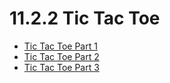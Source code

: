 # 11.2.2 Tic Tac Toe

* [Tic Tac Toe Part 1](./11_2_2_2/README.md)
* [Tic Tac Toe Part 2](./11_2_2_3/README.md)
* [Tic Tac Toe Part 3](./11_2_2_4/README.md)